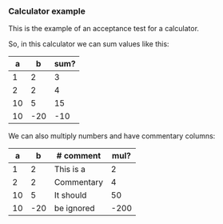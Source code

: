 ### Calculator example

This is the example of an acceptance test for a calculator.

So, in this calculator we can sum values like this:

[//]: # (import Fixtures)

[//]: # (test Calculator)

| a  | b   | sum? |
|----|-----|------|
| 1  | 2   | 3    |
| 2  | 2   | 4    |
| 10 | 5   | 15   |
| 10 | -20 | -10  |

We can also multiply numbers and have commentary columns:

[//]: # (test Calculator)

| a  | b   | # comment  | mul? |
|----|-----|------------|------|
| 1  | 2   | This is a  | 2    |
| 2  | 2   | Commentary | 4    |
| 10 | 5   | It should  | 50   |
| 10 | -20 | be ignored | -200 |

